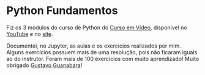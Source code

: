 # Python Fundamentos
 
 Fiz os 3 módulos do curso de Python do [Curso em Vídeo](https://www.cursoemvideo.com/), disponível no [YouTube](https://www.youtube.com/watch?v=S9uPNppGsGo&list=PLHz_AreHm4dlKP6QQCekuIPky1CiwmdI6) e no [site](https://www.cursoemvideo.com/curso/python-3-mundo-1/).
 
 Documentei, no Jupyter, as aulas e os exercícios realizados por mim.
 Alguns exercícios possuem mais de uma resolução, pois não ficaram iguais ao do instrutor.
 Foram mais de 100 exercícios com muito aprendizado! Muito obrigado [Gustavo Guanabara](https://github.com/gustavoguanabara)!
